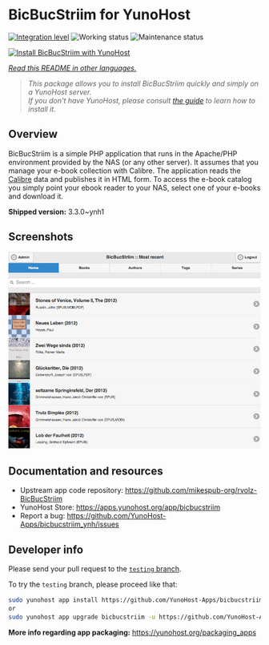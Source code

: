 <!--
N.B.: This README was automatically generated by <https://github.com/YunoHost/apps/tree/master/tools/readme_generator>
It shall NOT be edited by hand.
-->

# BicBucStriim for YunoHost

[![Integration level](https://dash.yunohost.org/integration/bicbucstriim.svg)](https://dash.yunohost.org/appci/app/bicbucstriim) ![Working status](https://ci-apps.yunohost.org/ci/badges/bicbucstriim.status.svg) ![Maintenance status](https://ci-apps.yunohost.org/ci/badges/bicbucstriim.maintain.svg)

[![Install BicBucStriim with YunoHost](https://install-app.yunohost.org/install-with-yunohost.svg)](https://install-app.yunohost.org/?app=bicbucstriim)

*[Read this README in other languages.](./ALL_README.md)*

> *This package allows you to install BicBucStriim quickly and simply on a YunoHost server.*  
> *If you don't have YunoHost, please consult [the guide](https://yunohost.org/install) to learn how to install it.*

## Overview

BicBucStriim is a simple PHP application that runs in the Apache/PHP environment provided by the NAS (or any other server). It assumes that you manage your e-book collection with Calibre. The application reads the [Calibre](https://calibre-ebook.com/) data and publishes it in HTML form. To access the e-book catalog you simply point your ebook reader to your NAS, select one of your e-books and download it.


**Shipped version:** 3.3.0~ynh1

## Screenshots

![Screenshot of BicBucStriim](./doc/screenshots/bbs-121-recent.png)

## Documentation and resources

- Upstream app code repository: <https://github.com/mikespub-org/rvolz-BicBucStriim>
- YunoHost Store: <https://apps.yunohost.org/app/bicbucstriim>
- Report a bug: <https://github.com/YunoHost-Apps/bicbucstriim_ynh/issues>

## Developer info

Please send your pull request to the [`testing` branch](https://github.com/YunoHost-Apps/bicbucstriim_ynh/tree/testing).

To try the `testing` branch, please proceed like that:

```bash
sudo yunohost app install https://github.com/YunoHost-Apps/bicbucstriim_ynh/tree/testing --debug
or
sudo yunohost app upgrade bicbucstriim -u https://github.com/YunoHost-Apps/bicbucstriim_ynh/tree/testing --debug
```

**More info regarding app packaging:** <https://yunohost.org/packaging_apps>
